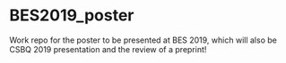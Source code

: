 # BES2019_poster
Work repo for the poster to be presented at BES 2019, which will also be CSBQ 2019 presentation and the review of a preprint!
